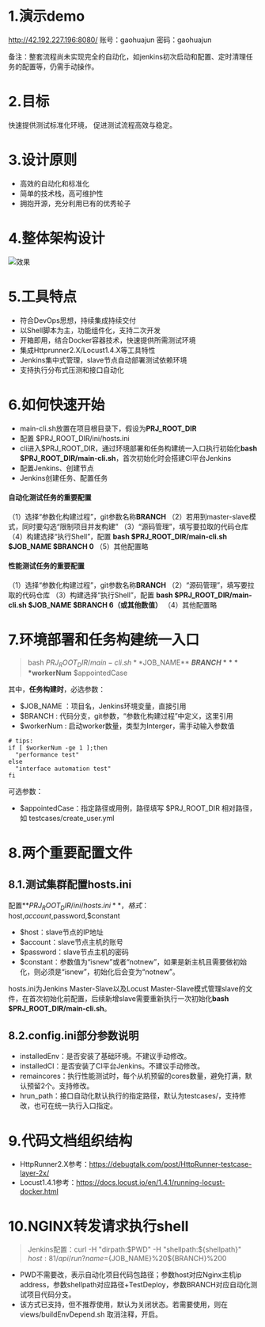 # 1.演示demo
http://42.192.227.196:8080/
账号：gaohuajun
密码：gaohuajun

备注：整套流程尚未实现完全的自动化，如jenkins初次启动和配置、定时清理任务的配置等，仍需手动操作。

# 2.目标
快速提供测试标准化环境，
促进测试流程高效与稳定。

# 3.设计原则
* 高效的自动化和标准化
* 简单的技术栈，高可维护性
* 拥抱开源，充分利用已有的优秀轮子

# 4.整体架构设计
![效果](https://github.com/qtracer/TestDeploy/blob/main/data/%E8%BF%90%E7%BB%B4%E5%B9%B3%E5%8F%B0%E6%9E%B6%E6%9E%84%E5%9B%BE00.png)

# 5.工具特点
* 符合DevOps思想，持续集成持续交付
* 以Shell脚本为主，功能组件化，支持二次开发
* 开箱即用，结合Docker容器技术，快速提供所需测试环境
* 集成Httprunner2.X/Locust1.4.X等工具特性
* Jenkins集中式管理，slave节点自动部署测试依赖环境
* 支持执行分布式压测和接口自动化


# 6.如何快速开始
* main-cli.sh放置在项目根目录下，假设为**PRJ_ROOT_DIR**
* 配置 $PRJ_ROOT_DIR/ini/hosts.ini
* cli进入$PRJ_ROOT_DIR，通过环境部署和任务构建统一入口执行初始化**bash $PRJ_ROOT_DIR/main-cli.sh**，首次初始化时会搭建CI平台Jenkins
* 配置Jenkins、创建节点
* Jenkins创建任务、配置任务
#### 自动化测试任务的重要配置
（1）选择“参数化构建过程”，git参数名称**BRANCH**
（2）若用到master-slave模式，同时要勾选“限制项目并发构建”
（3）“源码管理”，填写要拉取的代码仓库
（4）构建选择“执行Shell”，配置 **bash $PRJ_ROOT_DIR/main-cli.sh $JOB_NAME $BRANCH 0**
（5）其他配置略
#### 性能测试任务的重要配置
（1）选择“参数化构建过程”，git参数名称**BRANCH**
（2）“源码管理”，填写要拉取的代码仓库
（3）构建选择“执行Shell”，配置 **bash $PRJ_ROOT_DIR/main-cli.sh $JOB_NAME $BRANCH 6（或其他数值）**
（4）其他配置略


# 7.环境部署和任务构建统一入口
> bash $PRJ_ROOT_DIR/main-cli.sh **$JOB_NAME** **$BRANCH** **$workerNum** $appointedCase

其中，**任务构建时**，必选参数：
* $JOB_NAME ：项目名，Jenkins环境变量，直接引用
* $BRANCH : 代码分支，git参数，“参数化构建过程”中定义，这里引用
* $workerNum : 启动worker数量，类型为Interger，需手动输入参数值
```
# tips:
if [ $workerNum -ge 1 ];then
  "performance test"
else
  "interface automation test"
fi
```

可选参数：
* $appointedCase：指定路径或用例，路径填写 $PRJ_ROOT_DIR 相对路径，如 testcases/create_user.yml


# 8.两个重要配置文件
## 8.1.测试集群配置hosts.ini
配置**$PRJ_ROOT_DIR/ini/hosts.ini**，格式：$host,$account,$password,$constant

* $host：slave节点的IP地址
* $account：slave节点主机的账号
* $password：slave节点主机的密码
* $constant：参数值为“isnew”或者“notnew”，如果是新主机且需要做初始化，则必须是“isnew”，初始化后会变为“notnew”。

hosts.ini为Jenkins Master-Slave以及Locust Master-Slave模式管理slave的文件，在首次初始化前配置，后续新增slave需要重新执行一次初始化**bash $PRJ_ROOT_DIR/main-cli.sh**。

## 8.2.config.ini部分参数说明
* installedEnv：是否安装了基础环境。不建议手动修改。
* installedCI：是否安装了CI平台Jenkins。不建议手动修改。
* remaincores：执行性能测试时，每个从机预留的cores数量，避免打满，默认预留2个。支持修改。
* hrun_path：接口自动化默认执行的指定路径，默认为testcases/，支持修改，也可在统一执行入口指定。


# 9.代码文档组织结构
* HttpRunner2.X参考：https://debugtalk.com/post/HttpRunner-testcase-layer-2x/
* Locust1.4.1参考：https://docs.locust.io/en/1.4.1/running-locust-docker.html


# 10.NGINX转发请求执行shell
> Jenkins配置：curl -H "dirpath:$PWD" -H "shellpath:${shellpath}" ${host}:81/api/run?name=${JOB_NAME}%20${BRANCH}%200
* PWD不需要改，表示自动化项目代码包路径；参数host对应Nginx主机ip address，参数shellpath对应路径+TestDeploy，参数BRANCH对应自动化测试项目代码分支。
* 该方式已支持，但不推荐使用，默认为关闭状态。若需要使用，则在views/buildEnvDepend.sh 取消注释，开启。
